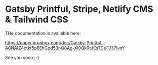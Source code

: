 # Gatsby Printful, Stripe, Netlify CMS & Tailwind CSS

THe documentation is available here:

https://paper.dropbox.com/doc/Gatsby-Printful--A0NAIZ4ctkt5p6EhGpd53nQ8Ag-Xl0QkRtJEsTCuFJ37IvoY

See you soon ;-)
